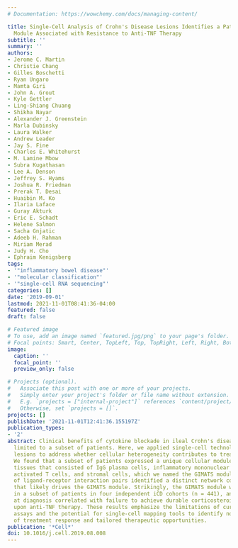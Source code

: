 ```yaml
---
# Documentation: https://wowchemy.com/docs/managing-content/

title: Single-Cell Analysis of Crohn's Disease Lesions Identifies a Pathogenic Cellular
  Module Associated with Resistance to Anti-TNF Therapy
subtitle: ''
summary: ''
authors:
- Jerome C. Martin
- Christie Chang
- Gilles Boschetti
- Ryan Ungaro
- Mamta Giri
- John A. Grout
- Kyle Gettler
- Ling-Shiang Chuang
- Shikha Nayar
- Alexander J. Greenstein
- Marla Dubinsky
- Laura Walker
- Andrew Leader
- Jay S. Fine
- Charles E. Whitehurst
- M. Lamine Mbow
- Subra Kugathasan
- Lee A. Denson
- Jeffrey S. Hyams
- Joshua R. Friedman
- Prerak T. Desai
- Huaibin M. Ko
- Ilaria Laface
- Guray Akturk
- Eric E. Schadt
- Helene Salmon
- Sacha Gnjatic
- Adeeb H. Rahman
- Miriam Merad
- Judy H. Cho
- Ephraim Kenigsberg
tags:
- '"inflammatory bowel disease"'
- '"molecular classification"'
- '"single-cell RNA sequencing"'
categories: []
date: '2019-09-01'
lastmod: 2021-11-01T08:41:36-04:00
featured: false
draft: false

# Featured image
# To use, add an image named `featured.jpg/png` to your page's folder.
# Focal points: Smart, Center, TopLeft, Top, TopRight, Left, Right, BottomLeft, Bottom, BottomRight.
image:
  caption: ''
  focal_point: ''
  preview_only: false

# Projects (optional).
#   Associate this post with one or more of your projects.
#   Simply enter your project's folder or file name without extension.
#   E.g. `projects = ["internal-project"]` references `content/project/deep-learning/index.md`.
#   Otherwise, set `projects = []`.
projects: []
publishDate: '2021-11-01T12:41:36.155197Z'
publication_types:
- '2'
abstract: Clinical benefits of cytokine blockade in ileal Crohn's disease (iCD) are
  limited to a subset of patients. Here, we applied single-cell technologies to iCD
  lesions to address whether cellular heterogeneity contributes to treatment resistance.
  We found that a subset of patients expressed a unique cellular module in inflamed
  tissues that consisted of IgG plasma cells, inflammatory mononuclear phagocytes,
  activated T cells, and stromal cells, which we named the GIMATS module. Analysis
  of ligand-receptor interaction pairs identified a distinct network connectivity
  that likely drives the GIMATS module. Strikingly, the GIMATS module was also present
  in a subset of patients in four independent iCD cohorts (n = 441), and its presence
  at diagnosis correlated with failure to achieve durable corticosteroid-free remission
  upon anti-TNF therapy. These results emphasize the limitations of current diagnostic
  assays and the potential for single-cell mapping tools to identify novel biomarkers
  of treatment response and tailored therapeutic opportunities.
publication: '*Cell*'
doi: 10.1016/j.cell.2019.08.008
---
```

